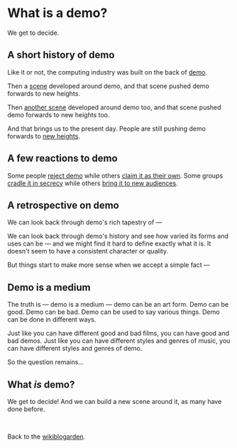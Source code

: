 # What is a demo?

We get to decide.

## A short history of demo

Like it or not, the computing industry was built on the back of [demo](https://en.wikipedia.org/wiki/The_Mother_of_All_Demos).

Then a [scene](https://en.wikipedia.org/wiki/Demoscene) developed around demo, and that scene pushed demo forwards to new heights.

Then [another scene](https://youtu.be/NUgJgCvX4Y4?si=IhH9-5jHwCTIkUPK) developed around demo too, and that scene pushed demo forwards to new heights too.

And that brings us to the present day. People are still pushing demo forwards to [new heights](https://eyeondesign.aiga.org/dancing-with-the-screen-what-choreography-can-teach-ux-designers/).

##  A few reactions to demo

Some people [reject demo](https://speakerdeck.com/tchoi8/more-poetry-less-demo) while others [claim it as their own](https://www.ycombinator.com/demoday/faq). Some groups [cradle it in secrecy](https://demos.club/) while others [bring it to new audiences](https://youtu.be/DBYY3D1gkQ0?si=SkW78BDea-ZS-tRF).

## A retrospective on demo

We can look back through demo's rich tapestry of —   

We can look back through demo's history and see how varied its forms and uses can be — and we might find it hard to define exactly what it is. It doesn't seem to have a consistent character or quality.

But things start to make more sense when we accept a simple fact —

## Demo is a medium

The truth is — demo is a medium — demo can be an art form. Demo can be good. Demo can be bad. Demo can be used to say various things. Demo can be done in different ways. 

Just like you can have different good and bad films, you can have good and bad demos. Just like you can have different styles and genres of music, you can have different styles and genres of demo. 

So the question remains...

## What *is* demo?

We get to decide! And we can build a new scene around it, as many have done before.

<br>

Back to the [wikiblogarden](/wikiblogarden).
